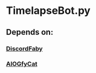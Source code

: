 # TimelapseBot.py

## Depends on:  
### [DiscordFaby](https://github.com/xoxfaby/discordfaby)   
### [AIOGfyCat](https://github.com/xoxfaby/aiogfycat)  
